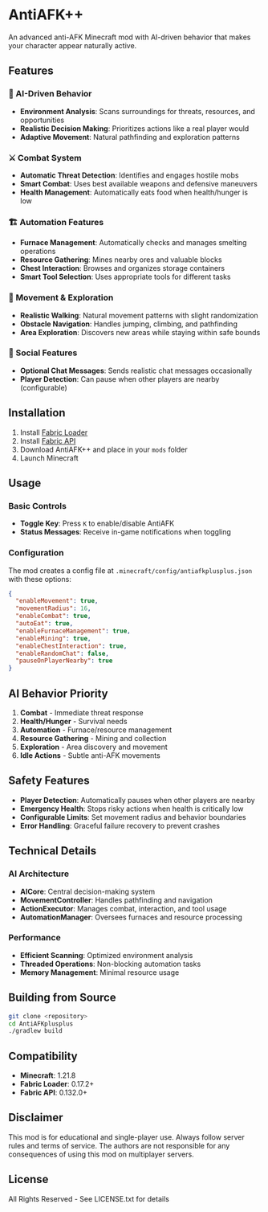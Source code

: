 # AntiAFK++

An advanced anti-AFK Minecraft mod with AI-driven behavior that makes your character appear naturally active.

## Features

### 🤖 AI-Driven Behavior
- **Environment Analysis**: Scans surroundings for threats, resources, and opportunities
- **Realistic Decision Making**: Prioritizes actions like a real player would
- **Adaptive Movement**: Natural pathfinding and exploration patterns

### ⚔️ Combat System
- **Automatic Threat Detection**: Identifies and engages hostile mobs
- **Smart Combat**: Uses best available weapons and defensive maneuvers
- **Health Management**: Automatically eats food when health/hunger is low

### 🏗️ Automation Features
- **Furnace Management**: Automatically checks and manages smelting operations
- **Resource Gathering**: Mines nearby ores and valuable blocks
- **Chest Interaction**: Browses and organizes storage containers
- **Smart Tool Selection**: Uses appropriate tools for different tasks

### 🚶 Movement & Exploration
- **Realistic Walking**: Natural movement patterns with slight randomization
- **Obstacle Navigation**: Handles jumping, climbing, and pathfinding
- **Area Exploration**: Discovers new areas while staying within safe bounds

### 💬 Social Features
- **Optional Chat Messages**: Sends realistic chat messages occasionally
- **Player Detection**: Can pause when other players are nearby (configurable)

## Installation

1. Install [Fabric Loader](https://fabricmc.net/use/)
2. Install [Fabric API](https://modrinth.com/mod/fabric-api)
3. Download AntiAFK++ and place in your `mods` folder
4. Launch Minecraft

## Usage

### Basic Controls
- **Toggle Key**: Press `K` to enable/disable AntiAFK
- **Status Messages**: Receive in-game notifications when toggling

### Configuration
The mod creates a config file at `.minecraft/config/antiafkplusplus.json` with these options:

```json
{
  "enableMovement": true,
  "movementRadius": 16,
  "enableCombat": true,
  "autoEat": true,
  "enableFurnaceManagement": true,
  "enableMining": true,
  "enableChestInteraction": true,
  "enableRandomChat": false,
  "pauseOnPlayerNearby": true
}
```

## AI Behavior Priority

1. **Combat** - Immediate threat response
2. **Health/Hunger** - Survival needs
3. **Automation** - Furnace/resource management
4. **Resource Gathering** - Mining and collection
5. **Exploration** - Area discovery and movement
6. **Idle Actions** - Subtle anti-AFK movements

## Safety Features

- **Player Detection**: Automatically pauses when other players are nearby
- **Emergency Health**: Stops risky actions when health is critically low
- **Configurable Limits**: Set movement radius and behavior boundaries
- **Error Handling**: Graceful failure recovery to prevent crashes

## Technical Details

### AI Architecture
- **AICore**: Central decision-making system
- **MovementController**: Handles pathfinding and navigation
- **ActionExecutor**: Manages combat, interaction, and tool usage
- **AutomationManager**: Oversees furnaces and resource processing

### Performance
- **Efficient Scanning**: Optimized environment analysis
- **Threaded Operations**: Non-blocking automation tasks
- **Memory Management**: Minimal resource usage

## Building from Source

```bash
git clone <repository>
cd AntiAFKplusplus
./gradlew build
```

## Compatibility

- **Minecraft**: 1.21.8
- **Fabric Loader**: 0.17.2+
- **Fabric API**: 0.132.0+

## Disclaimer

This mod is for educational and single-player use. Always follow server rules and terms of service. The authors are not responsible for any consequences of using this mod on multiplayer servers.

## License

All Rights Reserved - See LICENSE.txt for details